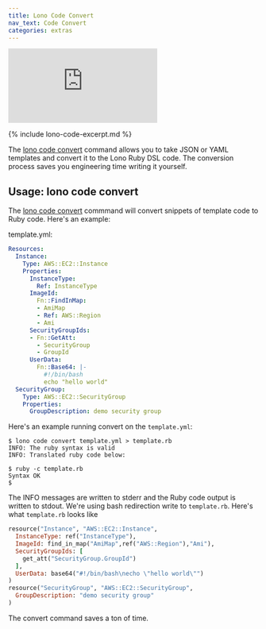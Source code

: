 ```yaml
---
title: Lono Code Convert
nav_text: Code Convert
categories: extras
---
```


<div class="video-box"><div class="video-container"><iframe src="https://www.youtube.com/embed/uC-TcZKqsf4" frameborder="0" allowfullscreen=""></iframe></div></div>

{% include lono-code-excerpt.md %}

The [lono code convert](https://lono.cloud/reference/lono-code-convert/) command allows you to take JSON or YAML templates and convert it to the Lono Ruby DSL code. The conversion process saves you engineering time writing it yourself.

## Usage: lono code convert

The [lono code convert](https://lono.cloud/reference/lono-code-convert/) commmand will convert snippets of template code to Ruby code. Here's an example:

template.yml:

```yaml
Resources:
  Instance:
    Type: AWS::EC2::Instance
    Properties:
      InstanceType:
        Ref: InstanceType
      ImageId:
        Fn::FindInMap:
        - AmiMap
        - Ref: AWS::Region
        - Ami
      SecurityGroupIds:
      - Fn::GetAtt:
        - SecurityGroup
        - GroupId
      UserData:
        Fn::Base64: |-
          #!/bin/bash
          echo "hello world"
  SecurityGroup:
    Type: AWS::EC2::SecurityGroup
    Properties:
      GroupDescription: demo security group
```

Here's an example running convert on the `template.yml`:

    $ lono code convert template.yml > template.rb
    INFO: The ruby syntax is valid
    INFO: Translated ruby code below:

    $ ruby -c template.rb
    Syntax OK
    $

The INFO messages are written to stderr and the Ruby code output is written to stdout. We're using bash redirection write to `template.rb`. Here's what `template.rb` looks like

```ruby
resource("Instance", "AWS::EC2::Instance",
  InstanceType: ref("InstanceType"),
  ImageId: find_in_map("AmiMap",ref("AWS::Region"),"Ami"),
  SecurityGroupIds: [
    get_att("SecurityGroup.GroupId")
  ],
  UserData: base64("#!/bin/bash\necho \"hello world\"")
)
resource("SecurityGroup", "AWS::EC2::SecurityGroup",
  GroupDescription: "demo security group"
)
```

The convert command saves a ton of time.


